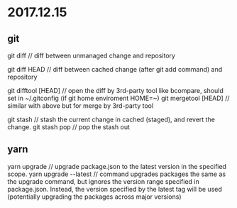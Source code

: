 # 2017.12.15
## git
git diff // diff between unmanaged change and repository

git diff HEAD // diff between cached change (after git add command) and repository


git difftool [HEAD] // open the diff by 3rd-party tool like bcompare, should set in ~/.gitconfig (if git home enviroment HOME=~)
git mergetool [HEAD] // similar with above but for merge by 3rd-party tool

git stash // stash the current change in cached (staged), and revert the change.
git stash pop // pop the stash out

## yarn
yarn upgrade // upgrade package.json to the latest version in the specified scope.
yarn upgrade --latest // command upgrades packages the same as the upgrade command, but ignores the version range specified in package.json. Instead, the version specified by the latest tag will be used (potentially upgrading the packages across major versions)



